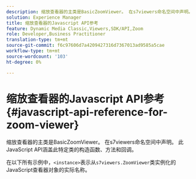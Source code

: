 ```yaml
---
description: 缩放查看器的主类是BasicZoomViewer。 在s7viewers命名空间中声明。 此JavaScript API涵盖此特定类的构造函数、方法和回调。
solution: Experience Manager
title: 缩放查看器的Javascript API参考
feature: Dynamic Media Classic,Viewers,SDK/API,Zoom
role: Developer,Business Practitioner
translation-type: tm+mt
source-git-commit: f6c97606d7a4209427316d7367013ad9585a5cae
workflow-type: tm+mt
source-wordcount: '103'
ht-degree: 0%

---
```



# 缩放查看器的Javascript API参考{#javascript-api-reference-for-zoom-viewer}

缩放查看器的主类是BasicZoomViewer。 在s7viewers命名空间中声明。 此JavaScript API涵盖此特定类的构造函数、方法和回调。

在以下所有示例中，`<instance>`表示从`s7viewers.ZoomViewer`类实例化的JavaScript查看器对象的实际名称。
